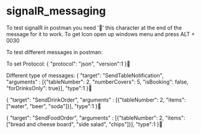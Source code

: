 # signalR_messaging

To test signalR in postman you need '' this character at the end of the message for it to work.
To get Icon open up windows menu and press ALT + 0030

To test different messages in postman:

To set Protocol:
{ "protocol": "json", "version":1 }

Different type of messages:
{
    "target": "SendTableNotification",
    "arguments" : [{"tableNumber": 2, "numberCovers": 5, "isBooking": false, "forDrinksOnly": true}],
    "type":1
}

{
    "target": "SendDrinkOrder",
    "arguments" : [{"tableNumber": 2, "items": ["water", "beer", "soda"]}],
    "type":1
}

{
    "target": "SendFoodOrder",
    "arguments" : [{"tableNumber": 2, "items": ["bread and cheese board", "side salad", "chips"]}],
    "type":1
}